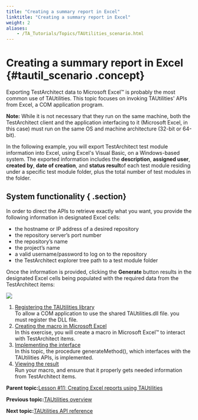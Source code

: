 ```yaml
--- 
title: "Creating a summary report in Excel"
linktitle: "Creating a summary report in Excel"
weight: 2
aliases: 
    - /TA_Tutorials/Topics/TAUtilities_scenario.html
---
```

# Creating a summary report in Excel {#tautil_scenario .concept}

Exporting TestArchitect data to Microsoft Excel™ is probably the most common use of TAUtilities. This topic focuses on invoking TAUtilities' APIs from Excel, a COM application program.

**Note:** While it is not necessary that they run on the same machine, both the TestArchitect client and the application interfacing to it \(Microsoft Excel, in this case\) must run on the same OS and machine architecture \(32-bit or 64-bit\).

In the following example, you will export TestArchitect test module information into Excel, using Excel's Visual Basic, on a Windows-based system. The exported information includes the **description**, **assigned user**, **created by**, **date of creation**, and **status result**of each test module residing under a specific test module folder, plus the total number of test modules in the folder.

## System functionality { .section}

In order to direct the APIs to retrieve exactly what you want, you provide the following information in designated Excel cells:

-   the hostname or IP address of a desired repository
-   the repository server’s port number
-   the repository’s name
-   the project’s name
-   a valid username/password to log on to the repository
-   the TestArchitect explorer tree path to a test module folder

Once the information is provided, clicking the **Generate** button results in the designated Excel cells being populated with the required data from the TestArchitect items:

![](../Images/scenario_provide_basic_information.png)

1.  [Registering the TAUtilities library](../../TA_Tutorials/Topics/TAUtilities_register_library.html)  
To allow a COM application to use the shared TAUtilities.dll file. you must register the DLL file.
2.  [Creating the macro in Microsoft Excel](../../TA_Tutorials/Topics/TAUtilities_implentation.html)  
In this exercise, you will create a macro in Microsoft Excel™ to interact with TestArchitect items.
3.  [Implementing the interface](../../TA_Tutorials/Topics/TAUtilities_implentation_1.html)  
In this topic, the procedure generateMethod\(\), which interfaces with the TAUtilities APIs, is implemented.
4.  [Viewing the result](../../TA_Tutorials/Topics/TAUtilities_result.html)  
Run your macro, and ensure that it properly gets needed information from TestArchitect items.

**Parent topic:**[Lesson \#11: Creating Excel reports using TAUtilities](../../TA_Tutorials/Topics/TAUtilities.html)

**Previous topic:**[TAUtilities overview](../../TA_Tutorials/Topics/TAUtilities_overview.html)

**Next topic:**[TAUtilities API reference](../../TA_Tutorials/Topics/tut_TAUtilities_API.html)

